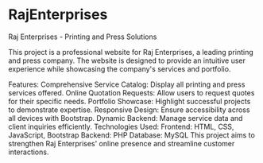 # RajEnterprises
Raj Enterprises - Printing and Press Solutions

This project is a professional website for Raj Enterprises, a leading printing and press company. The website is designed to provide an intuitive user experience while showcasing the company's services and portfolio.

Features:
Comprehensive Service Catalog: Display all printing and press services offered.
Online Quotation Requests: Allow users to request quotes for their specific needs.
Portfolio Showcase: Highlight successful projects to demonstrate expertise.
Responsive Design: Ensure accessibility across all devices with Bootstrap.
Dynamic Backend: Manage service data and client inquiries efficiently.
Technologies Used:
Frontend: HTML, CSS, JavaScript, Bootstrap
Backend: PHP
Database: MySQL
This project aims to strengthen Raj Enterprises' online presence and streamline customer interactions.

